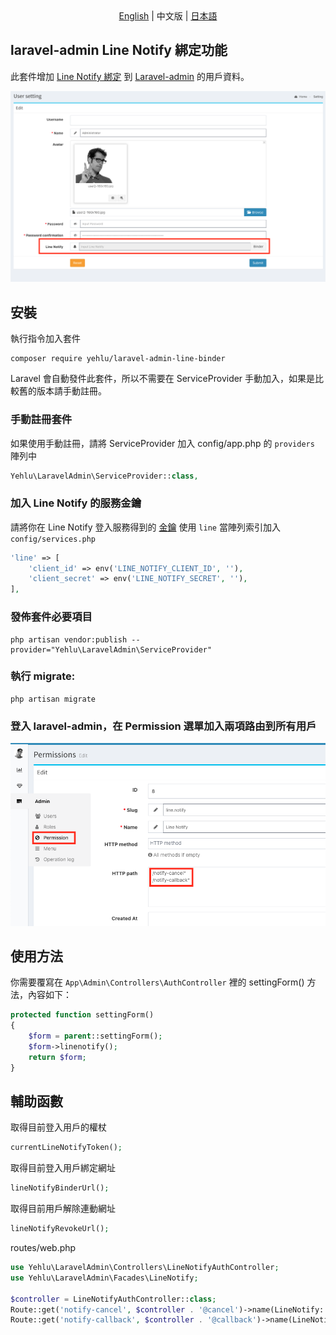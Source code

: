 <div style="text-align: center;">
    <a href="readme.md">English</a>
    <span>|</span>
    中文版
    <span>|</span>
    <a href="readme-ja.md">日本語</a>
</div>

## laravel-admin Line Notify 綁定功能

此套件增加 [Line Notify 綁定](https://notify-bot.line.me/zh_TW/) 到 [Laravel-admin](https://github.com/z-song/laravel-admin) 的用戶資料。

![alt Snapshot](https://raw.githubusercontent.com/rc1021/laravel-admin-line-binder/master/snapshot.png)

## 安裝

執行指令加入套件

```shell
composer require yehlu/laravel-admin-line-binder
```

Laravel 會自動發件此套件，所以不需要在 ServiceProvider 手動加入，如果是比較舊的版本請手動註冊。

### 手動註冊套件

如果使用手動註冊，請將 ServiceProvider 加入 config/app.php 的 `providers` 陣列中

```php
Yehlu\LaravelAdmin\ServiceProvider::class,
```

### 加入 Line Notify 的服務金鑰

請將你在 Line Notify 登入服務得到的 [金鑰](https://notify-bot.line.me/my/services/new) 使用 `line` 當陣列索引加入 `config/services.php` 

```php
'line' => [
    'client_id' => env('LINE_NOTIFY_CLIENT_ID', ''),
    'client_secret' => env('LINE_NOTIFY_SECRET', ''),
],
```

### 發佈套件必要項目

```shell
php artisan vendor:publish --provider="Yehlu\LaravelAdmin\ServiceProvider"
```

### 執行 migrate:

```shell
php artisan migrate
```

### 登入 laravel-admin，在 Permission 選單加入兩項路由到所有用戶

![alt New Permission](https://raw.githubusercontent.com/rc1021/laravel-admin-line-binder/master/add_premission.png)

## 使用方法

你需要覆寫在 `App\Admin\Controllers\AuthController` 裡的 settingForm() 方法，內容如下：

```php
protected function settingForm()
{
    $form = parent::settingForm();
    $form->linenotify();
    return $form;
}
```

## 輔助函數

取得目前登入用戶的權杖

```php
currentLineNotifyToken();
```

取得目前登入用戶綁定網址

```php
lineNotifyBinderUrl();
```

取得目前用戶解除連動網址

```php
lineNotifyRevokeUrl();
```

routes/web.php
```php
use Yehlu\LaravelAdmin\Controllers\LineNotifyAuthController;
use Yehlu\LaravelAdmin\Facades\LineNotify;

$controller = LineNotifyAuthController::class;
Route::get('notify-cancel', $controller . '@cancel')->name(LineNotify::getRouteNameForCancel());
Route::get('notify-callback', $controller . '@callback')->name(LineNotify::getRouteNameForCallback());
```
